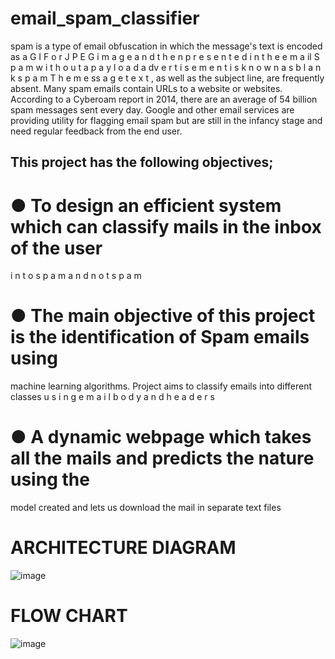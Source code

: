 # email_spam_classifier
spam is a type of email obfuscation in which the message's text is encoded as
a G I F o r J P E G i m a g e a n d t h e n p r e s e n t e d i n t h e e m a il
S p a m w i t h o u t a p a y l o a d a dv e r t i s e m e n t i s k n o w n a s b l a n k s p a m T h e m e ss a g e t e x t ,
as well as the subject line, are frequently absent.
Many
spam emails contain URLs to a website or websites. According to a Cyberoam
report in 2014, there are an average of 54 billion spam messages sent every day.
Google
and other email services are providing utility for flagging email spam but are
still in the infancy stage and need regular feedback from the end user.

## This project has the following objectives;

 # ● To design an efficient system which can classify mails in the inbox of the user
i n t o s p a m a n d n o t s p a m
 # ● The main objective of this project is the identification of Spam emails using
machine learning algorithms. Project aims to classify emails into different classes
u s i n g e m a i l b o d y a n d h e a d e r s
 # ● A dynamic webpage which takes all the mails and predicts the nature using the
model created and lets us download the mail in separate text files


# ARCHITECTURE DIAGRAM
![image](https://user-images.githubusercontent.com/84655612/187162307-94587815-497d-4ee8-9141-1d419e425958.png)


# FLOW CHART
![image](https://user-images.githubusercontent.com/84655612/187162045-53f4279b-281b-4bb8-910a-d245a3f9914a.png)

